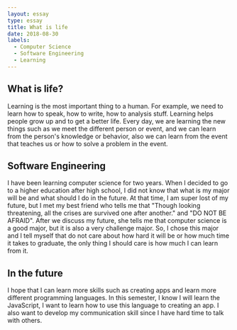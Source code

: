 ```yaml
---
layout: essay
type: essay
title: What is life
date: 2018-08-30
labels:
  - Computer Science
  - Software Engineering
  - Learning
---
```


## What is life?

Learning is the most important thing to a human. For example, we need to learn how to speak, how to write, how to analysis stuff. Learning helps people grow up and to get a better life. Every day, we are learning the new things such as we meet the different person or event, and we can learn from the person's knowledge or behavior, also we can learn from the event that teaches us or how to solve a problem in the event.

## Software Engineering

I have been learning computer science for two years. When I decided to go to a higher education after high school, I did not know that what is my major will be and what should I do in the future. At that time, I am super lost of my future, but I met my best friend who tells me that "Though looking threatening, all the crises are survived one after another." and "DO NOT BE AFRAID". After we discuss my future, she tells me that computer science is a good major, but it is also a very challenge major. So, I chose this major and I tell myself that do not care about how hard it will be or how much time it takes to graduate, the only thing I should care is how much I can learn from it.

## In the future

I hope that I can learn more skills such as creating apps and learn more different programming languages. In this semester, I know I will learn the JavaScript, I want to learn how to use this language to creating an app. I also want to develop my communication skill since I have hard time to talk with others.
